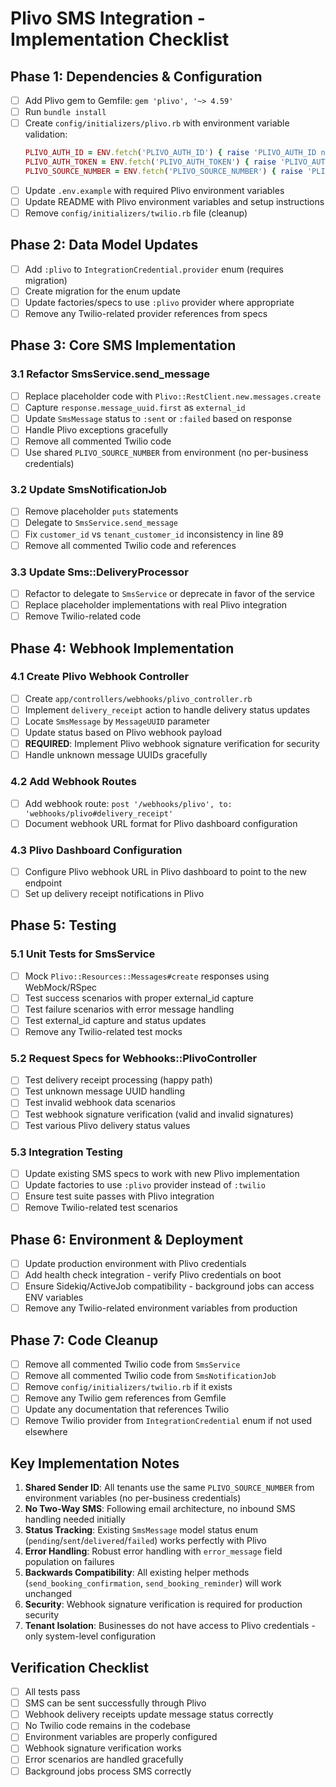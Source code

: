 # Plivo SMS Integration - Implementation Checklist

## Phase 1: Dependencies & Configuration

- [ ] Add Plivo gem to Gemfile: `gem 'plivo', '~> 4.59'`
- [ ] Run `bundle install`
- [ ] Create `config/initializers/plivo.rb` with environment variable validation:
  ```ruby
  PLIVO_AUTH_ID = ENV.fetch('PLIVO_AUTH_ID') { raise 'PLIVO_AUTH_ID not set' }
  PLIVO_AUTH_TOKEN = ENV.fetch('PLIVO_AUTH_TOKEN') { raise 'PLIVO_AUTH_TOKEN not set' }
  PLIVO_SOURCE_NUMBER = ENV.fetch('PLIVO_SOURCE_NUMBER') { raise 'PLIVO_SOURCE_NUMBER not set' }
  ```
- [ ] Update `.env.example` with required Plivo environment variables
- [ ] Update README with Plivo environment variables and setup instructions
- [ ] Remove `config/initializers/twilio.rb` file (cleanup)

## Phase 2: Data Model Updates

- [ ] Add `:plivo` to `IntegrationCredential.provider` enum (requires migration)
- [ ] Create migration for the enum update
- [ ] Update factories/specs to use `:plivo` provider where appropriate
- [ ] Remove any Twilio-related provider references from specs

## Phase 3: Core SMS Implementation

### 3.1 Refactor SmsService.send_message
- [ ] Replace placeholder code with `Plivo::RestClient.new.messages.create`
- [ ] Capture `response.message_uuid.first` as `external_id`
- [ ] Update `SmsMessage` status to `:sent` or `:failed` based on response
- [ ] Handle Plivo exceptions gracefully
- [ ] Remove all commented Twilio code
- [ ] Use shared `PLIVO_SOURCE_NUMBER` from environment (no per-business credentials)

### 3.2 Update SmsNotificationJob
- [ ] Remove placeholder `puts` statements
- [ ] Delegate to `SmsService.send_message`
- [ ] Fix `customer_id` vs `tenant_customer_id` inconsistency in line 89
- [ ] Remove all commented Twilio code and references

### 3.3 Update Sms::DeliveryProcessor
- [ ] Refactor to delegate to `SmsService` or deprecate in favor of the service
- [ ] Replace placeholder implementations with real Plivo integration
- [ ] Remove Twilio-related code

## Phase 4: Webhook Implementation

### 4.1 Create Plivo Webhook Controller
- [ ] Create `app/controllers/webhooks/plivo_controller.rb`
- [ ] Implement `delivery_receipt` action to handle delivery status updates
- [ ] Locate `SmsMessage` by `MessageUUID` parameter
- [ ] Update status based on Plivo webhook payload
- [ ] **REQUIRED**: Implement Plivo webhook signature verification for security
- [ ] Handle unknown message UUIDs gracefully

### 4.2 Add Webhook Routes
- [ ] Add webhook route: `post '/webhooks/plivo', to: 'webhooks/plivo#delivery_receipt'`
- [ ] Document webhook URL format for Plivo dashboard configuration

### 4.3 Plivo Dashboard Configuration
- [ ] Configure Plivo webhook URL in Plivo dashboard to point to the new endpoint
- [ ] Set up delivery receipt notifications in Plivo

## Phase 5: Testing

### 5.1 Unit Tests for SmsService
- [ ] Mock `Plivo::Resources::Messages#create` responses using WebMock/RSpec
- [ ] Test success scenarios with proper external_id capture
- [ ] Test failure scenarios with error message handling
- [ ] Test external_id capture and status updates
- [ ] Remove any Twilio-related test mocks

### 5.2 Request Specs for Webhooks::PlivoController
- [ ] Test delivery receipt processing (happy path)
- [ ] Test unknown message UUID handling
- [ ] Test invalid webhook data scenarios
- [ ] Test webhook signature verification (valid and invalid signatures)
- [ ] Test various Plivo delivery status values

### 5.3 Integration Testing
- [ ] Update existing SMS specs to work with new Plivo implementation
- [ ] Update factories to use `:plivo` provider instead of `:twilio`
- [ ] Ensure test suite passes with Plivo integration
- [ ] Remove Twilio-related test scenarios

## Phase 6: Environment & Deployment

- [ ] Update production environment with Plivo credentials
- [ ] Add health check integration - verify Plivo credentials on boot
- [ ] Ensure Sidekiq/ActiveJob compatibility - background jobs can access ENV variables
- [ ] Remove any Twilio-related environment variables from production

## Phase 7: Code Cleanup

- [ ] Remove all commented Twilio code from `SmsService`
- [ ] Remove all commented Twilio code from `SmsNotificationJob`
- [ ] Remove `config/initializers/twilio.rb` if it exists
- [ ] Remove any Twilio gem references from Gemfile
- [ ] Update any documentation that references Twilio
- [ ] Remove Twilio provider from `IntegrationCredential` enum if not used elsewhere

## Key Implementation Notes

1. **Shared Sender ID**: All tenants use the same `PLIVO_SOURCE_NUMBER` from environment variables (no per-business credentials)
2. **No Two-Way SMS**: Following email architecture, no inbound SMS handling needed initially
3. **Status Tracking**: Existing `SmsMessage` model status enum (`pending`/`sent`/`delivered`/`failed`) works perfectly with Plivo
4. **Error Handling**: Robust error handling with `error_message` field population on failures
5. **Backwards Compatibility**: All existing helper methods (`send_booking_confirmation`, `send_booking_reminder`) will work unchanged
6. **Security**: Webhook signature verification is required for production security
7. **Tenant Isolation**: Businesses do not have access to Plivo credentials - only system-level configuration

## Verification Checklist

- [ ] All tests pass
- [ ] SMS can be sent successfully through Plivo
- [ ] Webhook delivery receipts update message status correctly
- [ ] No Twilio code remains in the codebase
- [ ] Environment variables are properly configured
- [ ] Webhook signature verification works
- [ ] Error scenarios are handled gracefully
- [ ] Background jobs process SMS correctly